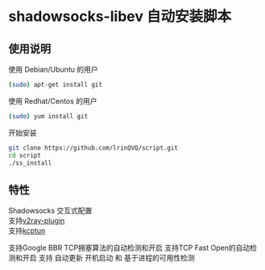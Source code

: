 # shadowsocks-libev 自动安装脚本
## 使用说明

使用 Debian/Ubuntu 的用户
```bash
(sudo) apt-get install git
```

使用 Redhat/Centos 的用户
```bash
(sudo) yum install git
```

开始安装
```bash
git clone https://github.com/lrinQVQ/script.git
cd script
./ss_install
```

## 特性
Shadowsocks 交互式配置  
支持[v2ray-plugin](https://github.com/shadowsocks/v2ray-plugin)  
支持[kcptun](https://github.com/shadowsocks/kcptun)  

支持Google BBR TCP拥塞算法的自动检测和开启
支持TCP Fast Open的自动检测和开启
支持 自动更新 开机启动 和 基于进程的可用性检测
